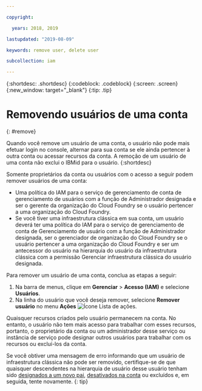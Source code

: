```yaml
---

copyright:

  years: 2018, 2019

lastupdated: "2019-08-09"

keywords: remove user, delete user

subcollection: iam

---
```


{:shortdesc: .shortdesc}
{:codeblock: .codeblock}
{:screen: .screen}
{:new_window: target="_blank"}
{:tip: .tip}

# Removendo usuários de uma conta
{: #remove}

Quando você remove um usuário de uma conta, o usuário não pode mais efetuar login no console, alternar para sua conta se ele ainda pertencer à outra conta ou acessar recursos da conta. A remoção de um usuário de uma conta não exclui o IBMid para o usuário.
{:shortdesc}

Somente proprietários da conta ou usuários com o acesso a seguir podem remover usuários de uma conta:

* Uma política do IAM para o serviço de gerenciamento de conta de gerenciamento de usuários com a função de Administrador designada e ser o gerente da organização do Cloud Foundry se o usuário pertencer a uma organização do Cloud Foundry.
* Se você tiver uma infraestrutura clássica em sua conta, um usuário deverá ter uma política do IAM para o serviço de gerenciamento de conta de Gerenciamento de usuário com a função de Administrador designada, ser o gerenciador de organização do Cloud Foundry se o usuário pertencer a uma organização do Cloud Foundry e ser um antecessor do usuário na hierarquia do usuário da infraestrutura clássica com a permissão Gerenciar infraestrutura clássica do usuário designada.

Para remover um usuário de uma conta, conclua as etapas a seguir:

1. Na barra de menus, clique em **Gerenciar** &gt; **Acesso (IAM)** e selecione **Usuários**.
2. Na linha do usuário que você deseja remover, selecione **Remover usuário** no menu **Ações** ![Ícone Lista de ações](../icons/action-menu-icon.svg).

Quaisquer recursos criados pelo usuário permanecem na conta. No entanto, o usuário não tem mais acesso para trabalhar com esses recursos, portanto, o proprietário da conta ou um administrador desse serviço ou instância de serviço pode designar outros usuários para trabalhar com os recursos ou excluí-los da conta.

Se você obtiver uma mensagem de erro informando que um usuário de infraestrutura clássica não pode ser removido, certifique-se de que quaisquer descendentes na hierarquia de usuário desse usuário tenham sido [designados a um novo pai](/docs/iam?topic=iam-update-parent), [desativados na conta](/docs/iam?topic=iam-status) ou excluídos e, em seguida, tente novamente.
{: tip}
